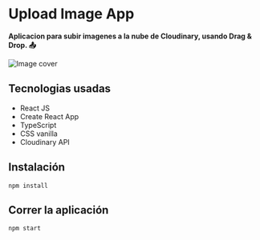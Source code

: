 # Upload Image App
**Aplicacion para subir imagenes a la nube de Cloudinary, usando Drag & Drop. 📤**

![Image cover](https://res.cloudinary.com/dnxchppfm/image/upload/v1656596261/posts/upload-image_mjbx1j.gif)

## Tecnologias usadas
- React JS
- Create React App
- TypeScript
- CSS vanilla
- Cloudinary API

## Instalación 
```
npm install
```
## Correr la aplicación
```
npm start
```
